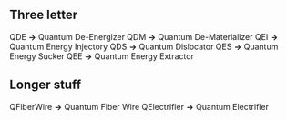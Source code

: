 ## Three letter
QDE **->** Quantum De-Energizer
QDM **->** Quantum De-Materializer
QEI **->** Quantum Energy Injectory
QDS **->** Quantum Dislocator
QES **->** Quantum Energy Sucker
QEE **->** Quantum Energy Extractor

## Longer stuff
QFiberWire **->** Quantum Fiber Wire
QElectrifier **->** Quantum Electrifier